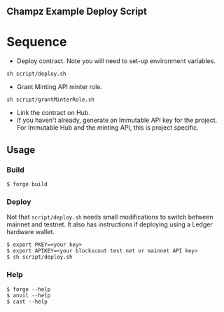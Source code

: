 ## Champz Example Deploy Script

# Sequence

* Deploy contract. Note you will need to set-up environment variables.
```
sh script/deploy.sh
```
* Grant Minting API minter role. 
```
sh script/grantMinterRole.sh
```
* Link the contract on Hub.
* If you haven't already, generate an Immutable API key for the project. For Immutable Hub and the minting API, this is project specific.





## Usage

### Build

```shell
$ forge build
```

### Deploy

Not that `script/deploy.sh` needs small modifications to switch between mainnet and testnet. It also has instructions if deploying using a Ledger hardware wallet.

```shell
$ export PKEY=<your key>
$ export APIKEY=<your blockscout test net or mainnet API key>
$ sh script/deploy.sh
```



### Help

```shell
$ forge --help
$ anvil --help
$ cast --help
```

